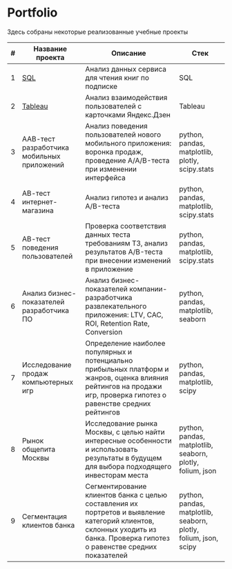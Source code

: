 # Portfolio

Здесь собраны некоторые реализованные учебные проекты 

|#|Название проекта|Описание|Стек|
|-|--------|---|---|
|1|[SQL](https://github.com/LiubovGorbunova/Portfolio/tree/main/SQL) |Анализ данных сервиса для чтения книг по подписке|SQL|
|2|[Tableau](https://github.com/LiubovGorbunova/Portfolio/tree/main/%D0%9F%D1%80%D0%BE%D0%B5%D0%BA%D1%82:%20Tableau) |Анализ взаимодействия пользователей с карточками Яндекс.Дзен|Tableau|
|3|ААВ-тест разработчика мобильных приложений|Анализ поведения пользователей нового мобильного приложения: воронка продаж, проведение  A/A/B-теста при изменении интерфейса|python, pandas, matplotlib, plotly, scipy.stats|
|4|АВ-тест интернет-магазина|Анализ гипотез и анализ A/B-теста|python, pandas, matplotlib, scipy.stats|
|5|АВ-тест поведения пользователей|Проверка соответствия данных теста требованиям ТЗ, анализ результатов A/B-теста при внесении изменений в приложение|python, pandas, matplotlib, scipy.stats|
|6|Анализ бизнес-показателей разработчика ПО|Анализ бизнес-показателей компании-разработчика развлекательного приложения: LTV, CAC, ROI, Retention Rate, Сonversion|python, pandas, matplotlib, seaborn|
|7|Исследование продаж компьютерных игр|Определение наиболее популярных и потенциально прибыльных платформ и жанров, оценка влияния рейтингов на продажи игр, проверка гипотез о равенстве средних рейтингов|python, pandas, matplotlib, scipy|
|8|Рынок общепита Москвы|Исследование рынка Москвы, с целью найти интересные особенности и использовать результаты в будущем для выбора подходящего инвесторам места|python, pandas, matplotlib, seaborn, plotly, folium, json|
|9|Сегментация клиентов банка|Сегментирование клиентов банка с целью составления их портретов и выявление категорий клиентов, склонных уходить из банка. Проверка гипотез о равенстве средних показателей|python, pandas, matplotlib, seaborn, plotly, folium, json, scipy|
